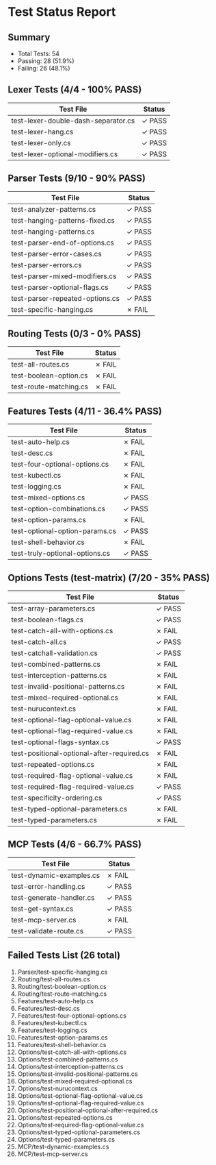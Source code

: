 # Test Status Report

## Summary
- Total Tests: 54
- Passing: 28 (51.9%)
- Failing: 26 (48.1%)

## Lexer Tests (4/4 - 100% PASS)
| Test File | Status |
|-----------|--------|
| test-lexer-double-dash-separator.cs | ✓ PASS |
| test-lexer-hang.cs | ✓ PASS |
| test-lexer-only.cs | ✓ PASS |
| test-lexer-optional-modifiers.cs | ✓ PASS |

## Parser Tests (9/10 - 90% PASS)
| Test File | Status |
|-----------|--------|
| test-analyzer-patterns.cs | ✓ PASS |
| test-hanging-patterns-fixed.cs | ✓ PASS |
| test-hanging-patterns.cs | ✓ PASS |
| test-parser-end-of-options.cs | ✓ PASS |
| test-parser-error-cases.cs | ✓ PASS |
| test-parser-errors.cs | ✓ PASS |
| test-parser-mixed-modifiers.cs | ✓ PASS |
| test-parser-optional-flags.cs | ✓ PASS |
| test-parser-repeated-options.cs | ✓ PASS |
| test-specific-hanging.cs | ✗ FAIL |

## Routing Tests (0/3 - 0% PASS)
| Test File | Status |
|-----------|--------|
| test-all-routes.cs | ✗ FAIL |
| test-boolean-option.cs | ✗ FAIL |
| test-route-matching.cs | ✗ FAIL |

## Features Tests (4/11 - 36.4% PASS)
| Test File | Status |
|-----------|--------|
| test-auto-help.cs | ✗ FAIL |
| test-desc.cs | ✗ FAIL |
| test-four-optional-options.cs | ✗ FAIL |
| test-kubectl.cs | ✗ FAIL |
| test-logging.cs | ✗ FAIL |
| test-mixed-options.cs | ✓ PASS |
| test-option-combinations.cs | ✓ PASS |
| test-option-params.cs | ✗ FAIL |
| test-optional-option-params.cs | ✓ PASS |
| test-shell-behavior.cs | ✗ FAIL |
| test-truly-optional-options.cs | ✓ PASS |

## Options Tests (test-matrix) (7/20 - 35% PASS)
| Test File | Status |
|-----------|--------|
| test-array-parameters.cs | ✓ PASS |
| test-boolean-flags.cs | ✓ PASS |
| test-catch-all-with-options.cs | ✗ FAIL |
| test-catch-all.cs | ✓ PASS |
| test-catchall-validation.cs | ✓ PASS |
| test-combined-patterns.cs | ✗ FAIL |
| test-interception-patterns.cs | ✗ FAIL |
| test-invalid-positional-patterns.cs | ✗ FAIL |
| test-mixed-required-optional.cs | ✗ FAIL |
| test-nurucontext.cs | ✗ FAIL |
| test-optional-flag-optional-value.cs | ✗ FAIL |
| test-optional-flag-required-value.cs | ✗ FAIL |
| test-optional-flags-syntax.cs | ✓ PASS |
| test-positional-optional-after-required.cs | ✗ FAIL |
| test-repeated-options.cs | ✗ FAIL |
| test-required-flag-optional-value.cs | ✗ FAIL |
| test-required-flag-required-value.cs | ✓ PASS |
| test-specificity-ordering.cs | ✓ PASS |
| test-typed-optional-parameters.cs | ✗ FAIL |
| test-typed-parameters.cs | ✗ FAIL |

## MCP Tests (4/6 - 66.7% PASS)
| Test File | Status |
|-----------|--------|
| test-dynamic-examples.cs | ✗ FAIL |
| test-error-handling.cs | ✓ PASS |
| test-generate-handler.cs | ✓ PASS |
| test-get-syntax.cs | ✓ PASS |
| test-mcp-server.cs | ✗ FAIL |
| test-validate-route.cs | ✓ PASS |

## Failed Tests List (26 total)
1. Parser/test-specific-hanging.cs
2. Routing/test-all-routes.cs
3. Routing/test-boolean-option.cs
4. Routing/test-route-matching.cs
5. Features/test-auto-help.cs
6. Features/test-desc.cs
7. Features/test-four-optional-options.cs
8. Features/test-kubectl.cs
9. Features/test-logging.cs
10. Features/test-option-params.cs
11. Features/test-shell-behavior.cs
12. Options/test-catch-all-with-options.cs
13. Options/test-combined-patterns.cs
14. Options/test-interception-patterns.cs
15. Options/test-invalid-positional-patterns.cs
16. Options/test-mixed-required-optional.cs
17. Options/test-nurucontext.cs
18. Options/test-optional-flag-optional-value.cs
19. Options/test-optional-flag-required-value.cs
20. Options/test-positional-optional-after-required.cs
21. Options/test-repeated-options.cs
22. Options/test-required-flag-optional-value.cs
23. Options/test-typed-optional-parameters.cs
24. Options/test-typed-parameters.cs
25. MCP/test-dynamic-examples.cs
26. MCP/test-mcp-server.cs